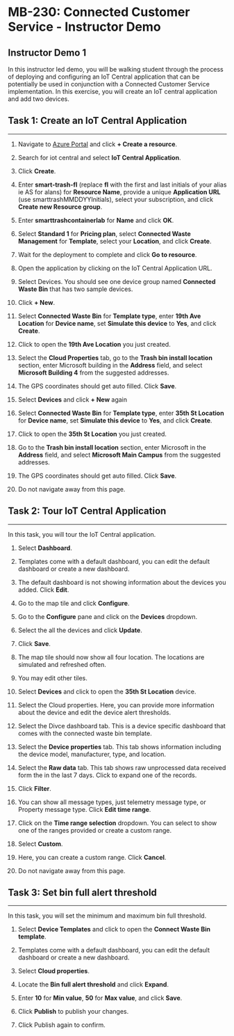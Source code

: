 # MB-230: Connected Customer Service - Instructor Demo

## Instructor Demo 1

In this instructor led demo, you will be walking student through the process of
deploying and configuring an IoT Central application that can be potentially be
used in conjunction with a Connected Customer Service implementation. In this
exercise, you will create an IoT central application and add two devices.

## Task 1: Create an IoT Central Application
---------------------------------------------

1.  Navigate to [Azure Portal](https://portal.azure.com/) and click **+ Create a
    resource**.

2.  Search for iot central and select **IoT Central Application**.

3.  Click **Create**.

4.  Enter **smart-trash-fl** (replace **fl** with the first and last initials of
    your alias ie AS for alans) for **Resource Name**, provide a unique
    **Application URL** (use smarttrashMMDDYYInitials), select your
    subscription, and click **Create new Resource group**.

5.  Enter **smarttrashcontainerlab** for **Name** and click **OK**.

6.  Select **Standard 1** for **Pricing plan**, select **Connected Waste
    Management** for **Template**, select your **Location**, and click
    **Create**.

7.  Wait for the deployment to complete and click **Go to resource**.

8.  Open the application by clicking on the IoT Central Application URL.

9.  Select Devices. You should see one device group named **Connected Waste
    Bin** that has two sample devices.

10. Click **+ New**.

11. Select **Connected Waste Bin** for **Template type**, enter **19th Ave
    Location** for **Device name**, set **Simulate this device** to **Yes**, and
    click **Create**.

12. Click to open the **19th Ave Location** you just created.

13. Select the **Cloud Properties** tab, go to the **Trash bin install
    location** section, enter Microsoft building in the **Address** field, and
    select **Microsoft Building 4** from the suggested addresses.

14. The GPS coordinates should get auto filled. Click **Save**.

15. Select **Devices** and click **+ New** again

16. Select **Connected Waste Bin** for **Template type**, enter **35th St
    Location** for **Device name**, set **Simulate this device** to **Yes**, and
    click **Create**.

17. Click to open the **35th St Location** you just created.

18. Go to the **Trash bin install location** section, enter Microsoft in the
    **Address** field, and select **Microsoft Main Campus** from the suggested
    addresses.

19. The GPS coordinates should get auto filled. Click **Save**.

20. Do not navigate away from this page.

## Task 2: Tour IoT Central Application
----------------------------------------

In this task, you will tour the IoT Central application.

1.  Select **Dashboard**.

2.  Templates come with a default dashboard, you can edit the default dashboard
    or create a new dashboard.

3.  The default dashboard is not showing information about the devices you
    added. Click **Edit**.

4.  Go to the map tile and click **Configure**.

5.  Go to the **Configure** pane and click on the **Devices** dropdown.

6.  Select the all the devices and click **Update**.

7.  Click **Save**.

8.  The map tile should now show all four location. The locations are simulated
    and refreshed often.

9.  You may edit other tiles.

10. Select **Devices** and click to open the **35th St Location** device.

11. Select the Cloud properties. Here, you can provide more information about
    the device and edit the device alert thresholds.

12. Select the Divce dashboard tab. This is a device specific dashboard that
    comes with the connected waste bin template.

13. Select the **Device properties** tab. This tab shows information including
    the device model, manufacturer, type, and location.

14. Select the **Raw data** tab. This tab shows raw unprocessed data received
    form the in the last 7 days. Click to expand one of the records.

15. Click **Filter**.

16. You can show all message types, just telemetry message type, or Property
    message type. Click **Edit time range**.

17. Click on the **Time range selection** dropdown. You can select to show one
    of the ranges provided or create a custom range.

18. Select **Custom**.

19. Here, you can create a custom range. Click **Cancel**.

20. Do not navigate away from this page.

## Task 3: Set bin full alert threshold
----------------------------------------

In this task, you will set the minimum and maximum bin full threshold.

1.  Select **Device Templates** and click to open the **Connect Waste Bin
    template**.

2.  Templates come with a default dashboard, you can edit the default dashboard
    or create a new dashboard.

3.  Select **Cloud properties**.

4.  Locate the **Bin full alert threshold** and click **Expand**.

5.  Enter **10** for **Min value**, **50** for **Max value**, and click
    **Save**.

6.  Click **Publish** to publish your changes.

7.  Click Publish again to confirm.

